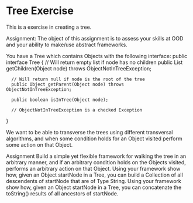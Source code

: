 # Tree Exercise

This is a exercise in creating a tree.

Assignment:
The object of this assignment is to assess your skills at OOD and your ability to make/use abstract frameworks.

You have a Tree which contains Objects with the following interface:
public interface Tree {
      // Will return empty list if node has no children
      public List getChildren(Object node) throws ObjectNotInTreeException;
      
      // Will return null if node is the root of the tree
      public Object getParent(Object node) throws ObjectNotInTreeException;

      public boolean isInTree(Object node);
      
      // ObjectNotInTreeException is a checked Exception
}

We want to be able to transverse the trees using different transversal algorithms, and when some condition holds for an Object visited perform some action on that Object.

Assignment
Build a simple yet flexible framework for walking the tree in an arbitrary manner, and if an arbitrary condition holds on the Objects visited, performs an arbitrary action on that Object.
Using your framework show how, given an Object startNode in a Tree, you can build a Collection of all descendents of startNode that are of Type String.
Using your framework show how, given an Object startNode in a Tree, you can concatenate the toString() results of all ancestors of startNode.  


